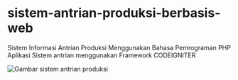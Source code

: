 # sistem-antrian-produksi-berbasis-web
Sistem Informasi Antrian Produksi Menggunakan Bahasa Pemrograman PHP
Aplikasi Sistem antrian menggunakan Framework CODEIGNITER

![Gambar sistem antrian produksi](https://www.dropbox.com/s/okx6rmdtscmnikk/Untitled-2.jpg?raw=1)
